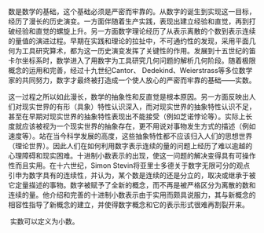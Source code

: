 ​        数是数学的基础，这个基础必须是严密而牢靠的。从数字的诞生到实现这一目标，经历了漫长的历史演变。一方面伴随着生产实践，表现出建立经验和直觉，再到打破经验和直觉的螺旋上升。另一方面数字理论经历了从表示离散的个数到表示连续的量值的演进过程。早期在实践和理论的拉扯中，不可通约性的发现，采用平面几何为工具研究算术，都为这一历史演变发挥了关键性的作用。发展到十五世纪的笛卡尔坐标系时，数学进入了用数字为工具研究几何问题的解析几何阶段。随着极限概念的运用和完善，经过十九世纪Cantor、 Dedekind、Weierstrass等多位数学家的共同努力，数字才最终被打造成一个使人放心的严密而牢靠的基础——实数。

​        这一过程之所以如此漫长，数学的抽象性和反直觉是根本原因。另一方面反映出人们对现实世界的有形（具象）特性认识深入，而对现实世界的抽象特性认识不足，甚至在早期对现实世界的抽象特性表现出不能接受（例如芝诺悖论等）。实际上长度就应该被视为一个现实世界的抽象存在，更不用说对事物发生方式的描述（例如速度等）。站在当今科学发展的高度，这些抽象特性都不应该归入人们的思想世界（理论世界）。因此人们在如何利用数字表示连续的量的问题上经历了难以逾越的心理障碍和现实困难。十进制小数表示的出现，使这一问题的解决变得具有可操作性而且实用。在十六世纪，Simon Stevin将亚里士多德关于数字无限可分的观点引申为数字具有的连续性，并认为，某个数是连续的还是分立的，取决或继承于被它定量描述的事物。数字被赋予了全新的概念，而不再是被严格区分为离散的数和连续的量。他介绍和完善的十进制小数表示由于实用而颇具说服力，其与新概念的相容性指导了新概念的建立，并使得数字概念和它的表示形式很难再割裂开来。

​        实数可以定义为小数。

 